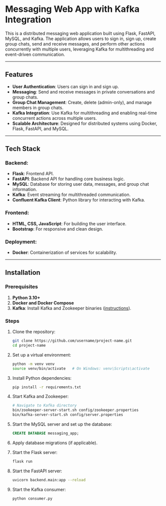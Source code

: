 # Messaging Web App with Kafka Integration

This is a distributed messaging web application built using Flask, FastAPI, MySQL, and Kafka. The application allows users to sign in, sign up, create group chats, send and receive messages, and perform other actions concurrently with multiple users, leveraging Kafka for multithreading and event-driven communication.

---

## Features

- **User Authentication**: Users can sign in and sign up.
- **Messaging**: Send and receive messages in private conversations and group chats.
- **Group Chat Management**: Create, delete (admin-only), and manage members in group chats.
- **Kafka Integration**: Use Kafka for multithreading and enabling real-time concurrent actions across multiple users.
- **Scalable Architecture**: Designed for distributed systems using Docker, Flask, FastAPI, and MySQL.

---

## Tech Stack

### Backend:
- **Flask**: Frontend API.
- **FastAPI**: Backend API for handling core business logic.
- **MySQL**: Database for storing user data, messages, and group chat information.
- **Kafka**: Event streaming for multithreaded communication.
- **Confluent Kafka Client**: Python library for interacting with Kafka.

### Frontend:
- **HTML, CSS, JavaScript**: For building the user interface.
- **Bootstrap**: For responsive and clean design.

### Deployment:
- **Docker**: Containerization of services for scalability.

---

## Installation

### Prerequisites
1. **Python 3.10+**
2. **Docker and Docker Compose**
3. **Kafka**: Install Kafka and Zookeeper binaries ([instructions](https://kafka.apache.org/quickstart)).

### Steps
1. Clone the repository:
   ```bash
   git clone https://github.com/username/project-name.git
   cd project-name
   ```

2. Set up a virtual environment:
   ```bash
   python -m venv venv
   source venv/bin/activate   # On Windows: venv\Scripts\activate
   ```

3. Install Python dependencies:
   ```bash
   pip install -r requirements.txt
   ```

4. Start Kafka and Zookeeper:
   ```bash
   # Navigate to Kafka directory
   bin/zookeeper-server-start.sh config/zookeeper.properties
   bin/kafka-server-start.sh config/server.properties
   ```

5. Start the MySQL server and set up the database:
   ```sql
   CREATE DATABASE messaging_app;
   ```

6. Apply database migrations (if applicable).

7. Start the Flask server:
   ```bash
   flask run
   ```

8. Start the FastAPI server:
   ```bash
   uvicorn backend.main:app --reload
   ```

9. Start the Kafka consumer:
   ```bash
   python consumer.py
   ```
